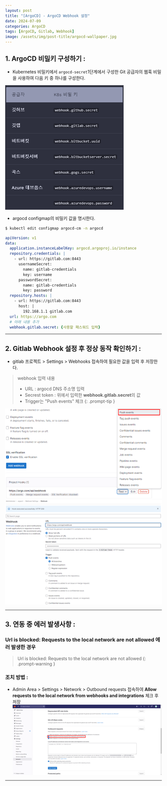 ```yaml
---
layout: post
title: "[ArgoCD] - ArgoCD Webhook 설정"
date: 2024-07-09
categories: ArgoCD
tags: [ArgoCD, Gitlab, Webhook]
image: /assets/img/post-title/argocd-wallpaper.jpg
---
```


## 1. ArgoCD 비밀키 구성하기 :
- Kubernetes 비밀키에서 `argocd-secret`1단계에서 구성한 Git 공급자의 웹훅 비밀을 사용하여 다음 키 중 하나를 구성한다.

![argocd 비밀키 구성](/assets/img/post/ArgoCD/argocd%20비밀키%20구성.png)

- argocd configmap의 비밀키 값을 명시한다.

```bash
$ kubectl edit configmap argocd-cm -n argocd
```

```yaml
apiVersion: v1
data:
  application.instanceLabelKey: argocd.argoproj.io/instance
  repository.credentials: |
    - url: https://gitlab.com:8443
      usernameSecret:
        name: gitlab-credentials
        key: username
      passwordSecret:
        name: gitlab-credentials
        key: password
  repository.hosts: |
    - url: https://gitlab.com:8443
      host: |
        192.168.1.1 gitlab.com
  url: https://argo.com
  # 아래 내용 추가
  webhook.gitlab.secret: {사용할 패스워드 입력}
```

* * *

## 2. Gitlab Webhook 설정 후 정상 동작 확인하기 :
- gitlab 프로젝트 > Settings > Webhooks 접속하여 필요한 값을 입력 후 저장한다.

> webhook 입력 내용
>- URL : argocd DNS 주소명 입력
>- Secrest token : 위에서 입력한 **webhook.gitlab.secret**의 값
>- Trigger는 "Push events" 체크
{: .prompt-tip }

![argocd webhook 이벤트 생성 클릭](/assets/img/post/ArgoCD/argocd%20webhook%20이벤트%20생성%20클릭.png)
![argocd webhook 이벤트 생성 화면](/assets/img/post/ArgoCD/argocd%20webhook%20이벤트%20생성%20화면.png)

* * *

## 3. 연동 중 에러 발생사항 :
### Url is blocked: Requests to the local network are not allowed 에러 발생한 경우

>Url is blocked: Requests to the local network are not allowed
{: .prompt-warning }

### 조치 방법 :
- Admin Area > Settings > Network > Outbound requests 접속하여 **Allow requests to the local network from webhooks and integrations** 체크 후 저장
![argocd webhook 연동 에러 조치 방법 1](/assets/img/post/ArgoCD/argocd%20webhook%20연동%20에러%20조치%20방법%201.png)

* * *